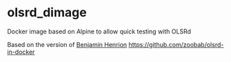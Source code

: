 # olsrd_dimage
Docker image based on Alpine to allow quick testing with OLSRd

Based on the version of [Benjamin Henrion](http://www.zoobab.com/) https://github.com/zoobab/olsrd-in-docker
